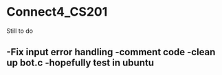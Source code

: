 # Connect4_CS201
Still to do


-Fix input error handling
-comment code
-clean up bot.c
-hopefully test in ubuntu
-

